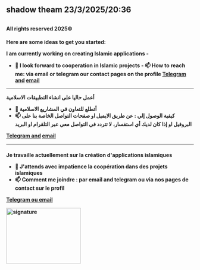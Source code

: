 <h2>shadow theam 23/3/2025/20:36<h2>
<h4>All rights reserved 2025©<h4>
Here are some ideas to get you started:

I am currently working on creating Islamic 
applications - 

- 👯 I look forward to cooperation 
in Islamic projects -
📫 How to reach me: via email or telegram our contact
pages on 
the profile
[Telegram and](https://t.me/evenaverse0)
[email](mailto:EvenAverse@proton.me)


 ------------------------------------
 أعمل حاليا على  انشاء التطبيقات الاسلامية

- 👯 أتطلع للتعاون في المشاريع الاسلامية
- 📫 كيفية الوصول إلي : عن طريق الايميل 
او صفحات التواصل الخاصة بنا على البروفيل
 او 
إذا كان لديك أي استفسار، لا تتردد في التواصل معي عبر التلقرام  او البريد 

[Telegram and](https://t.me/evenaverse0)
[email](mailto:EvenAverse@proton.me)

---------------------------------------
<h4><h4>
Je travaille actuellement sur la création 
d'applications islamiques

- 👯 J'attends avec impatience la coopération 
dans des projets islamiques
- 📫 Comment me joindre : par email and telegram 
ou via nos pages de contact sur le profil
 
 [Telegram ou ](https://t.me/evenaverse0)
[email](mailto:EvenAverse@proton.me)


<img src="https://jpcdn.it/img/small/01868a47e5b50ed188d32133929c3600.png" alt="signature" width="200" height="150">
<img 
